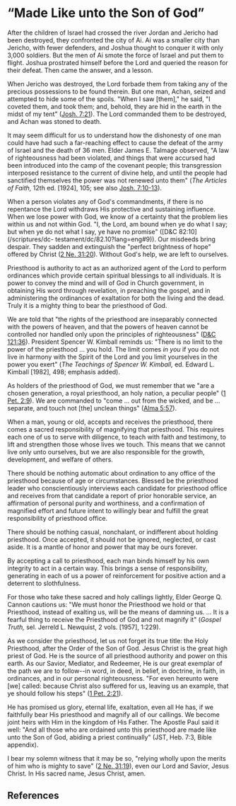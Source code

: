 # “Made Like unto the Son of God”

After the children of Israel had crossed the river Jordan and Jericho had been
destroyed, they confronted the city of Ai. Ai was a smaller city than Jericho,
with fewer defenders, and Joshua thought to conquer it with only 3,000
soldiers. But the men of Ai smote the force of Israel and put them to flight.
Joshua prostrated himself before the Lord and queried the reason for their
defeat. Then came the answer, and a lesson.

When Jericho was destroyed, the Lord forbade them from taking any of the
precious possessions to be found therein. But one man, Achan, seized and
attempted to hide some of the spoils. "When I saw [them]," he said, "I coveted
them, and took them; and, behold, they are hid in the earth in the midst of my
tent" ([Josh. 7:21](/scriptures/ot/josh/7.21?lang=eng#20)). The Lord commanded
them to be destroyed, and Achan was stoned to death.

It may seem difficult for us to understand how the dishonesty of one man could
have had such a far-reaching effect to cause the defeat of the army of Israel
and the death of 36 men. Elder James E. Talmage observed, "A law of
righteousness had been violated, and things that were accursed had been
introduced into the camp of the covenant people; this transgression interposed
resistance to the current of divine help, and until the people had sanctified
themselves the power was not renewed unto them" (_The Articles of Faith,_ 12th
ed. [1924], 105; see also [Josh.
7:10-13](/scriptures/ot/josh/7.10-13?lang=eng#9)).

When a person violates any of God's commandments, if there is no repentance
the Lord withdraws His protective and sustaining influence. When we lose power
with God, we know of a certainty that the problem lies within us and not
within God. "I, the Lord, am bound when ye do what I say; but when ye do not
what I say, ye have no promise" ([D&amp;C 82:10](/scriptures/dc-
testament/dc/82.10?lang=eng#9)). Our misdeeds bring despair. They sadden and
extinguish the "perfect brightness of hope" offered by Christ ([2 Ne.
31:20](/scriptures/bofm/2-ne/31.20?lang=eng#19)). Without God's help, we are
left to ourselves.

Priesthood is authority to act as an authorized agent of the Lord to perform
ordinances which provide certain spiritual blessings to all individuals. It is
power to convey the mind and will of God in Church government, in obtaining
His word through revelation, in preaching the gospel, and in administering the
ordinances of exaltation for both the living and the dead. Truly it is a
mighty thing to bear the priesthood of God.

We are told that "the rights of the priesthood are inseparably connected with
the powers of heaven, and that the powers of heaven cannot be controlled nor
handled only upon the principles of righteousness" ([D&amp;C
121:36](/scriptures/dc-testament/dc/121.36?lang=eng#35)). President Spencer W.
Kimball reminds us: "There is no limit to the power of the priesthood ... you
hold. The limit comes _in you_ if you do not live in harmony with the Spirit
of the Lord and you limit yourselves in the power you exert" (_The Teachings
of Spencer W. Kimball,_ ed. Edward L. Kimball [1982], 498; emphasis added).

As holders of the priesthood of God, we must remember that we "are a chosen
generation, a royal priesthood, an holy nation, a peculiar people" ([1 Pet.
2:9](/scriptures/nt/1-pet/2.9?lang=eng#8)). We are commanded to "come ... out
from the wicked, and be ... separate, and touch not [the] unclean things" ([Alma
5:57](/scriptures/bofm/alma/5.57?lang=eng#56)).

When a man, young or old, accepts and receives the priesthood, there comes a
sacred responsibility of magnifying that priesthood. This requires each one of
us to serve with diligence, to teach with faith and testimony, to lift and
strengthen those whose lives we touch. This means that we cannot live only
unto ourselves, but we are also responsible for the growth, development, and
welfare of others.

There should be nothing automatic about ordination to any office of the
priesthood because of age or circumstances. Blessed be the priesthood leader
who conscientiously interviews each candidate for priesthood office and
receives from that candidate a report of prior honorable service, an
affirmation of personal purity and worthiness, and a confirmation of magnified
effort and future intent to willingly bear and fulfill the great
responsibility of priesthood office.

There should be nothing casual, nonchalant, or indifferent about holding
priesthood. Once accepted, it should not be ignored, neglected, or cast aside.
It is a mantle of honor and power that may be ours forever.

By accepting a call to priesthood, each man binds himself by his own integrity
to act in a certain way. This brings a sense of responsibility, generating in
each of us a power of reinforcement for positive action and a deterrent to
slothfulness.

For those who take these sacred and holy callings lightly, Elder George Q.
Cannon cautions us: "We must honor the Priesthood we hold or that Priesthood,
instead of exalting us, will be the means of damning us. ... It is a fearful
thing to receive the Priesthood of God and not magnify it" (_Gospel Truth,_
sel. Jerreld L. Newquist, 2 vols. [1957], 1:229).

As we consider the priesthood, let us not forget its true title: the Holy
Priesthood, after the Order of the Son of God. Jesus Christ is the great high
priest of God. He is the source of all priesthood authority and power on this
earth. As our Savior, Mediator, and Redeemer, He is our great exemplar of the
path we are to follow--in word, in deed, in belief, in doctrine, in faith, in
ordinances, and in our personal righteousness. "For even hereunto were [we]
called: because Christ also suffered for us, leaving us an example, that ye
should follow his steps" ([1 Pet.
2:21](/scriptures/nt/1-pet/2.21?lang=eng#20)).

He has promised us glory, eternal life, exaltation, even all He has, if we
faithfully bear His priesthood and magnify all of our callings. We become
joint heirs with Him in the kingdom of His Father. The Apostle Paul said it
well: "And all those who are ordained unto this priesthood are made like unto
the Son of God, abiding a priest continually" (JST, Heb. 7:3, Bible appendix).

I bear my solemn witness that it may be so, "relying wholly upon the merits of
him who is mighty to save" ([2 Ne.
31:19](/scriptures/bofm/2-ne/31.19?lang=eng#18)), even our Lord and Savior,
Jesus Christ. In His sacred name, Jesus Christ, amen.

## References

